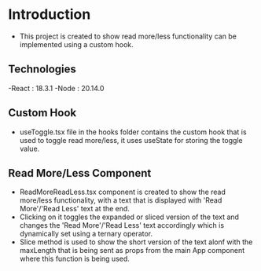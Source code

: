 # Introduction

- This project is created to show read more/less functionality can be implemented using a custom hook.

## Technologies
-React : 18.3.1
-Node : 20.14.0

## Custom Hook

- useToggle.tsx file in the hooks folder contains the custom hook that is used to toggle read more/less, it uses useState for storing the toggle value.

## Read More/Less Component
- ReadMoreReadLess.tsx component is created to show the read more/less functionality, with a text that is displayed with 'Read More'/'Read Less' text at the end.
- Clicking on it toggles the expanded or sliced version of the text and changes the 'Read More'/'Read Less' text accordingly which is dynamically set using a ternary operator. 
- Slice method is used to show the short version of the text alonf with the maxLength that is being sent as props from the main App component where this function is being used. 